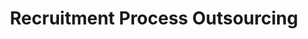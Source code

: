---
layout: single-service
title: Recruitment Process Outsourcing
description: Efficient and Cost-Effective Recruitment Solutions
sub-heading: Efficient and Cost-Effective Recruitment Solutions
short-description: |-
 **RecruitTalent** provides efficient and cost-effective workforce solutions in today's marketplace. In its RPO offering, RecruitTalent assumes management of the client's recruiting functions for contingent labor and/or direct hires. 
social-image:
permalink: "recruitment-process-outsourcing"
card-icon-image: "/images/recruitment-process-outsourcing.svg"
card-thumbnail-image: "/images/recruitment-process-outsourcing-thumbnail.png"
button-text: LEARN MORE
is-visible-on-home-page: true
order: 2
banner-image: "/images/recruitment-process-outsourcing-banner.png"
banner-button-text: "GET STARTED"
banner-button-link: "/contact/"
second-section-left-image: "/images/contingent-staffing-section-2-left.png"
second-section-left-image-alt: 
second-section-right-heading: 
second-section-right-description: |- 
 **RecruitTalent** leverages its mature, quality-certified processes to provide a variety of standard and customized solutions and programs to help clients optimize their supply chain and optimize their turnaround time (TAT). RecruitTalent's workforce solutions help clients increase efficiency, accelerate project progress, cut costs, and ultimately enhance their competitive edge.

 **RecruitTalent** offers profound knowledge, comprehensive market analysis, and exceptional customer service to guarantee maximized workforce solutions in providing specialized staffing services.

 **At RecruitTalent,** we assist small as well as large business enterprises in filling hard-to-find roles at 60% lower cost compared to our competitors. With seasoned professionals, we dedicate a recruitment team to find the right people, with the right skills, for the right job and exceed the expectations of the client within the specified time frame.
second-section-button-text: "GET STARTED"
second-section-button-link: "/contact/" 
third-section-heading: Our Clients Used This Service 
third-section-client-company-logos:
- "/images/circle.svg"
- "/images/hexa.svg"
- "/images/treva.svg"
- "/images/yourlogo.svg"
- "/images/dummies.svg"
testimonial-section-top-image: "/images/5stars.svg"
testimonial-section-heading: "What Our Clients Say"
---